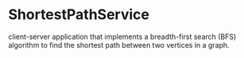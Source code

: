 # ShortestPathService
client-server application that implements a breadth-first search (BFS) algorithm to find the shortest path between two vertices in a graph.
